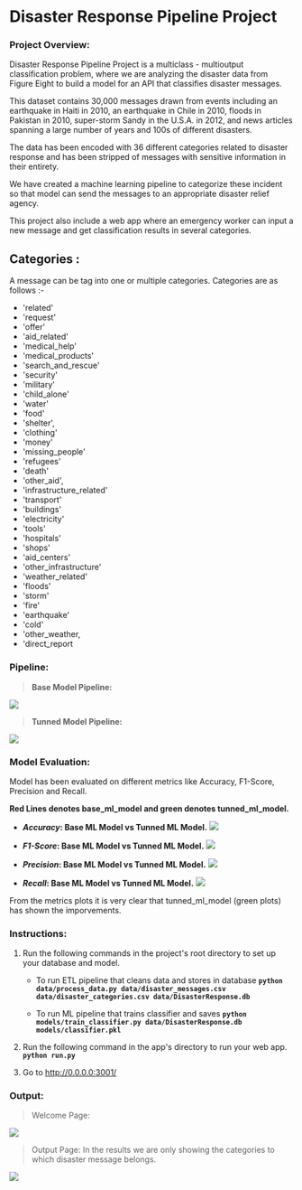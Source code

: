 # Disaster Response Pipeline Project

### Project Overview:
   Disaster Response Pipeline Project is a multiclass - multioutput classification problem, where we are analyzing the disaster data from Figure Eight to build a model for an API that classifies disaster messages.
   
   This dataset contains 30,000 messages drawn from events including an earthquake in Haiti in 2010, an earthquake in Chile in 2010, floods in Pakistan in 2010, super-storm Sandy in the U.S.A. in 2012, and news articles spanning a large number of years and 100s of different disasters.

  The data has been encoded with 36 different categories related to disaster response and has been stripped of messages with sensitive information in their entirety.

  We have created a machine learning pipeline to categorize these incident so that model can send the messages to an appropriate disaster relief agency. 
    
   This project also include a web app where an emergency worker can input a new message and get classification results in several categories.
   
   ## Categories :
   A message can be tag into one or multiple categories. Categories are as follows :-
   * 'related' 
   * 'request' 
   * 'offer'
   * 'aid_related' 
   * 'medical_help'
   * 'medical_products'
   * 'search_and_rescue'
   * 'security'
   * 'military'
   * 'child_alone'
   * 'water'
   * 'food'
   * 'shelter',
   * 'clothing'
   * 'money'
   * 'missing_people'
   * 'refugees'
   * 'death'
   * 'other_aid',
   * 'infrastructure_related'
   * 'transport'
   * 'buildings'
   * 'electricity'
   * 'tools'
   * 'hospitals'
   * 'shops'
   * 'aid_centers'
   * 'other_infrastructure'
   * 'weather_related'
   * 'floods'
   * 'storm'
   * 'fire'
   * 'earthquake'
   * 'cold'
   * 'other_weather, 
   * 'direct_report

### Pipeline:

 > **Base Model Pipeline:**
 
 ![](img/Base_ML_Model.png)
 
 > **Tunned Model Pipeline:**
 
  ![](img/tunned_pipeline.png)


### Model Evaluation:

Model has been evaluated on different metrics like Accuracy, F1-Score, Precision and Recall.

**Red Lines denotes base_ml_model and green denotes tunned_ml_model.**

* ***Accuracy*:  Base ML Model vs Tunned ML Model.**
![](img/Accuracy.png)


* ***F1-Score*:  Base ML Model vs Tunned ML Model.**
![](img/F1-Score.png)


* ***Precision*:  Base ML Model vs Tunned ML Model.**
![](img/Precision.png)


* ***Recall*:  Base ML Model vs Tunned ML Model.**
![](img/Recall.png)


From the metrics plots it is very clear that tunned_ml_model (green plots) has shown the imporvements.




### Instructions:
1. Run the following commands in the project's root directory to set up your database and model.

    - To run ETL pipeline that cleans data and stores in database
        **`python data/process_data.py data/disaster_messages.csv data/disaster_categories.csv data/DisasterResponse.db`**
    
    - To run ML pipeline that trains classifier and saves
        **`python models/train_classifier.py data/DisasterResponse.db models/classifier.pkl`**

2. Run the following command in the app's directory to run your web app.
    **`python run.py`**

3. Go to http://0.0.0.0:3001/


### Output:

 > Welcome Page:
 
 ![](img/welcome_page.png)
 
 
 > Output Page:
 In the results we are only showing the categories to which disaster message belongs.
 
 ![](img/results.png)
